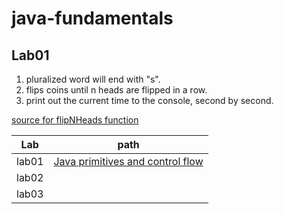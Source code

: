 # java-fundamentals

## Lab01
1.  pluralized word will end with "s".
2. flips coins until n heads are flipped in a row.
3. print out the current time to the console, second by second.

[source for flipNHeads function](w3school)

| Lab |             path                             |
|-----|----------------------------------------------|
|lab01|[Java primitives and control flow](basics/Main.java)|
|lab02|     |
|lab03|     |
